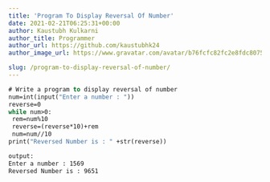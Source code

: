 ```yaml
---
title: 'Program To Display Reversal Of Number'
date: 2021-02-21T06:25:31+00:00
author: Kaustubh Kulkarni
author_title: Programmer
author_url: https://github.com/kaustubhk24
author_image_url: https://www.gravatar.com/avatar/b76fcfc82fc2e8fdc8075636f1735f61?s=200

slug: /program-to-display-reversal-of-number/
---
```

```vb title="file.vb"
# Write a program to display reversal of number
num=int(input("Enter a number : "))
reverse=0
while num>0:
 rem=num%10
 reverse=(reverse*10)+rem
 num=num//10
print("Reversed Number is : " +str(reverse))
```

```vb title="file.vb"
output:
Enter a number : 1569
Reversed Number is : 9651
```